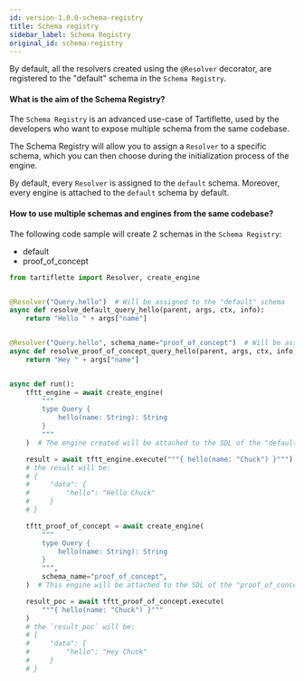 ```yaml
---
id: version-1.0.0-schema-registry
title: Schema registry
sidebar_label: Schema Registry
original_id: schema-registry
---
```


By default, all the resolvers created using the `@Resolver` decorator, are registered to the "default" schema in the `Schema Registry`.

#### What is the aim of the Schema Registry?

The `Schema Registry` is an advanced use-case of Tartiflette, used by the developers who want to expose multiple schema from the same codebase.

The Schema Registry will allow you to assign a `Resolver` to a specific schema, which you can then choose during the initialization process of the engine.

By default, every `Resolver` is assigned to the `default` schema. Moreover, every engine is attached to the `default` schema by default.

#### How to use multiple schemas and engines from the same codebase?

The following code sample will create 2 schemas in the `Schema Registry`:
- default
- proof_of_concept

```python
from tartiflette import Resolver, create_engine


@Resolver("Query.hello")  # Will be assigned to the "default" schema
async def resolve_default_query_hello(parent, args, ctx, info):
    return "Hello " + args["name"]


@Resolver("Query.hello", schema_name="proof_of_concept")  # Will be assigned to the "proof_of_concept" schema
async def resolve_proof_of_concept_query_hello(parent, args, ctx, info):
    return "Hey " + args["name"]


async def run():
    tftt_engine = await create_engine(
        """
        type Query {
            hello(name: String): String
        }
        """
    )  # The engine created will be attached to the SDL of the "default" schema

    result = await tftt_engine.execute("""{ hello(name: "Chuck") }""")
    # the result will be:
    # {
    #     "data": {
    #         "hello": "Hello Chuck"
    #     }
    # }

    tftt_proof_of_concept = await create_engine(
        """
        type Query {
            hello(name: String): String
        }
        """,
        schema_name="proof_of_concept",
    )  # This engine will be attached to the SDL of the "proof_of_concept" schema

    result_poc = await tftt_proof_of_concept.execute(
        """{ hello(name: "Chuck") }"""
    )
    # the `result_poc` will be:
    # {
    #     "data": {
    #         "hello": "Hey Chuck"
    #     }
    # }
```
